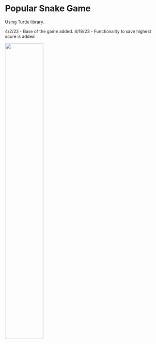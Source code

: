 # Popular Snake Game

Using Turtle library.

4/2/23 - Base of the game added.
4/18/23 - Functionality to save highest score is added.

<img src="https://user-images.githubusercontent.com/81178716/229385982-47ca4ea3-2375-4e4b-a861-4c17bfd5ae65.png" width=50% height=50%>
